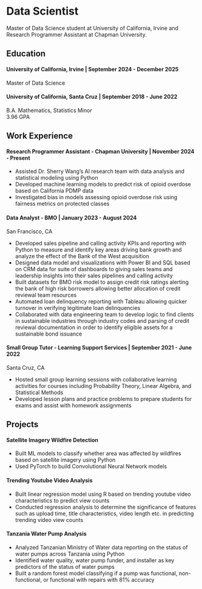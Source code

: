 # Data Scientist
Master of Data Science student at University of California, Irvine and Research Programmer Assistant at Chapman University.

## Education
#### University of California, Irvine | September 2024 - December 2025
Master of Data Science

#### University of California, Santa Cruz | September 2018 - June 2022
B.A. Mathematics, Statistics Minor \
3.96 GPA

## Work Experience
#### Research Programmer Assistant - Chapman University | November 2024 - Present
- Assisted Dr. Sherry Wang’s AI research team with data analysis and statistical modeling using Python
- Developed machine learning models to predict risk of opioid overdose based on California PDMP data
- Investigated bias in models assessing opioid overdose risk using fairness metrics on protected classes


#### Data Analyst - BMO | January 2023 - August 2024
San Francisco, CA
- Developed sales pipeline and calling activity KPIs and reporting with Python to measure and identify key areas driving bank growth and analyze the effect of the Bank of the West acquisition
- Designed data model and visualizations with Power BI and SQL based on CRM data for suite of dashboards to giving sales teams and leadership insights into their sales pipelines and calling activity
- Built datasets for BMO risk model to assign credit risk ratings alerting the bank of high risk borrowers allowing better allocation of credit reviewal team resources
- Automated loan delinquency reporting with Tableau allowing quicker turnover in verifying legitimate loan delinquencies
- Collaborated with data engineering team to develop logic to find clients in sustainable industries through industry codes and parsing of credit reviewal documentation in order to identify eligible assets for a sustainable bond issuance

#### Small Group Tutor - Learning Support Services | September 2021 - June 2022
Santa Cruz, CA
- Hosted small group learning sessions with collaborative learning activities for courses including Probability Theory, Linear Algebra, and Statistical Methods
- Developed lesson plans and practice problems to prepare students for exams and assist with homework assignments

## Projects
#### Satellite Imagery Wildfire Detection
- Built ML models to classify whether area was affected by wildfires based on satellite imagery using Python
- Used PyTorch to build Convolutional Neural Network models

#### Trending Youtube Video Analysis
- Built linear regression model using R based on trending youtube video characteristics to predict view counts
- Conducted regression analysis to determine the significance of features such as upload time, title characteristics, video length etc. in predicting trending video view counts

#### Tanzania Water Pump Analysis
- Analyzed Tanzanian Ministry of Water data reporting on the status of water pumps across Tanzania using Python
- Identified water quality, water pump funder, and installer as key predictors of the status of water pumps
- Built a random forest model classifying if a pump was functional, non-functional, or functional with repairs with 81% accuracy
